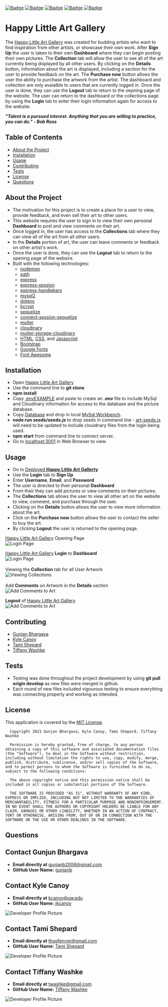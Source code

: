 [![Badge](https://img.shields.io/badge/GitHub-gunjanb-orange?style=flat-square&logo=appveyor)](https://github.com/gunjanb)
[![Badge](https://img.shields.io/badge/GitHub-jkcanoy-yellow?style=flat-square&logo=appveyor)](https://github.com/jkcanoy)
[![Badge](https://img.shields.io/badge/GitHub-FettBoba-green?style=flat-square&logo=appveyor)](https://github.com/Fett-Boba)
[![Badge](https://img.shields.io/badge/GitHub-twashke-blueviolet?style=flat-square&logo=appveyor)](https://github.com/twashke) [![Badge](https://img.shields.io/badge/License-MIT-blue)](https://opensource.org/licenses/MIT)

# Happy Little Art Gallery

The [Happy Little Art Gallery](https://happylittleartgallery072021.herokuapp.com/) was created for budding artists who want to find inspiration from other artists, or showcase their own work. After **Sign Up** the user is taken to their own **Dashboard** where they can begin posting their own pictures. The **Collection** tab will allow the user to see all of the art currently being displayed by all other users. By clicking on the **Details** button, information about the art is displayed, including a section for the user to provide feedback on the art. The **Purchase now** button allows the user the ability to purchase the artwork from the artist. The dashboard and collection are only avaialble to users that are currently logged in. Once the user is done, they can use the **Logout** tab to return to the oepning page of the website. The user can return to the dashboard or the collections page by using the **Login** tab to enter their login information again for access to the website.

**_"Talent is a pursued interest. Anything that you are willing to practice, you can do." - Bob Ross_**

## Table of Contents

- [About the Project](#about-the-project)
- [Installation](#installation)
- [Usage](#usage)
- [Contributing](#contributing)
- [Tests](#tests)
- [License](#license)
- [Questions](#questions)

## About the Project

- The motivation for this project is to create a place for a user to view, provide feedback, and even sell their art to other users.
- This website requires the user to sign in to view their own personal **Dashboard** to post and view comments on their art.
- Once logged in, the user has access to the **Collections** tab where they can view all of the art from all other users.
- In the **Details** portion of art, the user can leave comments or feedback on other artist's work.
- Once the user is done, they can use the **Logout** tab to return to the opening page of the websire.
- Built with the following technologies:
  - [nodemon](https://www.npmjs.com/package/nodemon)
  - [path](https://www.npmjs.com/package/path)
  - [express](https://www.npmjs.com/package/express)
  - [express-session](https://www.npmjs.com/package/express-session)
  - [express-handlebars](https://www.npmjs.com/package/express-handlebars)
  - [mysql2](https://www.npmjs.com/package/mysql2)
  - [dotenv](https://www.npmjs.com/package/dotenv)
  - [bcrypt](https://www.npmjs.com/package/bcrypt)
  - [sequelize](https://www.npmjs.com/package/sequelize)
  - [connect-session-sequelize](https://www.npmjs.com/package/connect-session-sequelize)
  - [multer](https://www.npmjs.com/package/multer)
  - [cloudinary](https://www.npmjs.com/package/cloudinary)
  - [multer-storage-cloudinary](https://www.npmjs.com/package/multer-storage-cloudinary)
  - [HTML](https://www.w3schools.com/html/), [CSS](https://www.w3.org/Style/CSS/Overview.en.html), and [Javascript](https://www.javascript.com/)
  - [Bootstrap](https://getbootstrap.com/)
  - [Google Fonts](https://fonts.google.com/)
  - [Font Awesome](https://fontawesome.com/)

## Installation

- Open [Happy Little Art Gallery](https://github.com/twashke/Art-Gallery)
- Use the command line to **git clone**
- **npm install**
- Copy [.envEXAMPLE](.env.EXAMPLE) and paste to create an **.env** file to include MySql and Cloudinary information for access to the database and the picture database.
- Copy [Database](/db/schema.sql) and drop in local [MySql Workbench](https://www.mysql.com/products/workbench/).
- **node run seeds/seeds.js** to drop seeds in command line - [art-seeds.js](seeds/art-seeds.js) will need to be updated to include clouidnary files from the login being used.
- **npm start** from command line to connect server.
- Go to [localhost:3001](http://localhost:3001/) in Web Browser to view.

## Usage

- Go to [Deployed **Happy Little Art Gallerty**](https://happylittleartgallery072021.herokuapp.com/)
- Use the **Login** tab to **Sign Up**
- Enter **Username**, **Email**, and **Password**
- The user is directed to their personal **Dashboard**
- From their they can add pictures or view comments on their pictures.
- The **Collections** tab allows the user to view all other art on the website to view, comment, and purchase through the user.
- Clicking on the **Details** button allows the user to view more information about the art.
- Click on the **Purchase now** button allows the user to contact the seller to buy the art.
- By clicking **Logout** the user is returned to the opening page.

[Happy Little Art Gallery](https://happylittleartgallery072021.herokuapp.com/) Opening Page \
![Login Page](public/images/opening-page.gif)

[Happy Little Art Gallery](https://happylittleartgallery072021.herokuapp.com/) **Login** to **Dashboard** \
![Login Page](public/images/dashboard-view.gif) \
\
Viewing the **Collection** tab for all User Artwork \
![Viewing Collections](public/images/collection-tab.gif) \
\
Add **Comments** on Artwork in the **Details** section \
![Add Comments to Art](public/images/add-comment-details.gif)

**Logout** of [Happy Little Art Gallery](https://happylittleartgallery072021.herokuapp.com/) \
![Add Comments to Art](public/images/logout.gif)

## Contributing

- [Gunjan Bhargava](#Contact-Gunjun-Bhargava)
- [Kyle Canoy](#Contact-Kyle-Canoy)
- [Tami Shepard](#Contact-Tami-Shepard)
- [Tiffany Washke](#Contact-Tiffany-Washke)

## Tests

- Testing was done throughout the project development by using **git pull origin develop** as new files were merged in github.
- Each round of new files included vigourous testing to ensure everything was connecting properly and working as intended.

## License

This application is covered by the [MIT License](https://opensource.org/licenses/MIT).

      Copyright 2021 Gunjan Bhargava, Kyle Canoy, Tami Shepard, Tiffany Washke

      Permission is hereby granted, free of charge, to any person obtaining a copy of this software and associated documentation files (the "Software"), to deal in the Software without restriction, including without limitation the rights to use, copy, modify, merge, publish, distribute, sublicense, and/or sell copies of the Software, and to permit persons to whom the Software is furnished to do so, subject to the following conditions:

      The above copyright notice and this permission notice shall be included in all copies or substantial portions of the Software.

      THE SOFTWARE IS PROVIDED "AS IS", WITHOUT WARRANTY OF ANY KIND, EXPRESS OR IMPLIED, INCLUDING BUT NOT LIMITED TO THE WARRANTIES OF MERCHANTABILITY, FITNESS FOR A PARTICULAR PURPOSE AND NONINFRINGEMENT. IN NO EVENT SHALL THE AUTHORS OR COPYRIGHT HOLDERS BE LIABLE FOR ANY CLAIM, DAMAGES OR OTHER LIABILITY, WHETHER IN AN ACTION OF CONTRACT, TORT OR OTHERWISE, ARISING FROM, OUT OF OR IN CONNECTION WITH THE SOFTWARE OR THE USE OR OTHER DEALINGS IN THE SOFTWARE.

## Questions

## **Contact Gunjun Bhargava**

- **Email directly at** gunjanb2006@gmail.com
- **GitHub User Name:** [gunjanb](https://github.com/gunjanb)

## **Contact Kyle Canoy**

- **Email directly at** kcanoy@uw.edu
- **GitHub User Name:** [jkcanoy](https://github.com/jkcanoy)

![Developer Profile Picture](https://avatars.githubusercontent.com/u/78453584?v=4)

## **Contact Tami Shepard**

- **Email directly at** thugfencer@gmail.com
- **GitHub User Name:** [Tami Shepard](https://github.com/Fett-Boba)

![Developer Profile Picture](https://avatars.githubusercontent.com/u/80312113?v=4)

## **Contact Tiffany Washke**

- **Email directly at** twashke@gmail.com
- **GitHub User Name:** [Tiffany Washke](https://github.com/twashke)

![Developer Profile Picture](https://avatars.githubusercontent.com/u/79234530?v=4)
